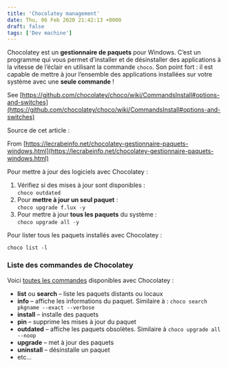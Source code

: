 ```yaml
---
title: 'Chocolatey management'
date: Thu, 06 Feb 2020 21:42:13 +0000
draft: false
tags: ['Dev machine']
---
```


Chocolatey est un **gestionnaire de paquets** pour Windows. C’est un programme qui vous permet d’installer et de désinstaller des applications à la vitesse de l’éclair en utilisant la commande `choco`. Son point fort : il est capable de mettre à jour l’ensemble des applications installées sur votre système avec une **seule commande** !

See [https://github.com/chocolatey/choco/wiki/CommandsInstall#options-and-switches](https://github.com/chocolatey/choco/wiki/CommandsInstall#options-and-switches)

Source de cet article :

From [https://lecrabeinfo.net/chocolatey-gestionnaire-paquets-windows.html](https://lecrabeinfo.net/chocolatey-gestionnaire-paquets-windows.html)

Pour mettre à jour des logiciels avec Chocolatey :

1. Vérifiez si des mises à jour sont disponibles :  
    `choco outdated`
2. Pour **mettre à jour un seul paquet** :  
    `choco upgrade f.lux -y`[](https://lecrabeinfo.net/app/uploads/2017/08/chocolatey-gestionnaire-paquets-windows-installer-logiciels-applications-ligne-commande-mise-a-jour-logiciel-59a2f65da2fad.png)
3. Pour mettre à jour **tous les paquets** du système :  
    `choco upgrade all -y`

Pour lister tous les paquets installés avec Chocolatey :

```lang-shell
choco list -l
```

### Liste des commandes de Chocolatey

Voici [toutes les commandes](https://chocolatey.org/docs/commands-reference) disponibles avec Chocolatey :

* **list** ou **search** – liste les paquets distants ou locaux
* **info** – affiche les informations du paquet. Similaire à : `choco search pkgname --exact --verbose`
* **install** – installe des paquets
* **pin** – supprime les mises à jour du paquet
* **outdated** – affiche les paquets obsolètes. Similaire à `choco upgrade all --noop`
* **upgrade** – met à jour des paquets
* **uninstall** – désinstalle un paquet
* etc...
